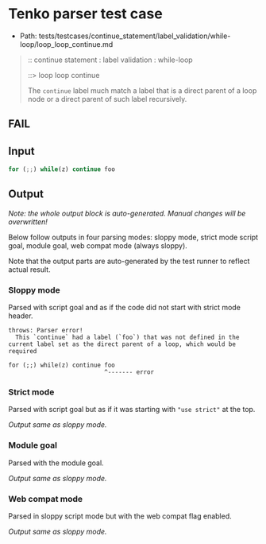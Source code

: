 # Tenko parser test case

- Path: tests/testcases/continue_statement/label_validation/while-loop/loop_loop_continue.md

> :: continue statement : label validation : while-loop
>
> ::> loop loop continue
>
> The `continue` label much match a label that is a direct parent of a loop node or a direct parent of such label recursively.

## FAIL

## Input

`````js
for (;;) while(z) continue foo
`````

## Output

_Note: the whole output block is auto-generated. Manual changes will be overwritten!_

Below follow outputs in four parsing modes: sloppy mode, strict mode script goal, module goal, web compat mode (always sloppy).

Note that the output parts are auto-generated by the test runner to reflect actual result.

### Sloppy mode

Parsed with script goal and as if the code did not start with strict mode header.

`````
throws: Parser error!
  This `continue` had a label (`foo`) that was not defined in the current label set as the direct parent of a loop, which would be required

for (;;) while(z) continue foo
                           ^------- error
`````

### Strict mode

Parsed with script goal but as if it was starting with `"use strict"` at the top.

_Output same as sloppy mode._

### Module goal

Parsed with the module goal.

_Output same as sloppy mode._

### Web compat mode

Parsed in sloppy script mode but with the web compat flag enabled.

_Output same as sloppy mode._
